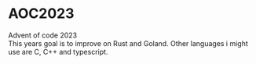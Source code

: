 # AOC2023

Advent of code 2023\
This years goal is to improve on Rust and Goland. Other languages i might use
are C, C++ and typescript.
